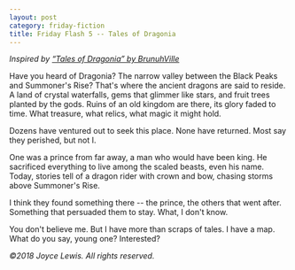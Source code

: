 ```yaml
---
layout: post
category: friday-fiction
title: Friday Flash 5 -- Tales of Dragonia
---
```


*Inspired by [“Tales of Dragonia” by BrunuhVille](https://www.youtube.com/watch?v=x1j9sOGWMg0)*

Have you heard of Dragonia? The narrow valley between the Black Peaks and Summoner's Rise? That's where the ancient dragons are said to reside. A land of crystal waterfalls, gems that glimmer like stars, and fruit trees planted by the gods. Ruins of an old kingdom are there, its glory faded to time. What treasure, what relics, what magic it might hold.

<!--excerpt-->

Dozens have ventured out to seek this place. None have returned. Most say they perished, but not I.

One was a prince from far away, a man who would have been king. He sacrificed everything to live among the scaled beasts, even his name. Today, stories tell of a dragon rider with crown and bow, chasing storms above Summoner's Rise.

I think they found something there -- the prince, the others that went after. Something that persuaded them to stay. What, I don't know.

You don't believe me. But I have more than scraps of tales. I have a map. What do you say, young one? Interested?

*&copy;2018 Joyce Lewis. All rights reserved.*
